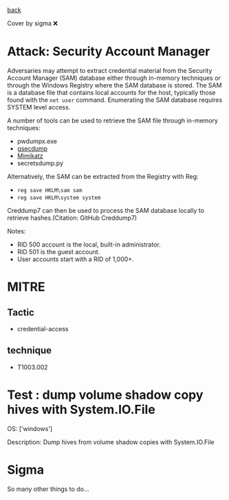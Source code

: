 [back](../index.md)

Cover by sigma :x: 

# Attack: Security Account Manager

 Adversaries may attempt to extract credential material from the Security Account Manager (SAM) database either through in-memory techniques or through the Windows Registry where the SAM database is stored. The SAM is a database file that contains local accounts for the host, typically those found with the <code>net user</code> command. Enumerating the SAM database requires SYSTEM level access.

A number of tools can be used to retrieve the SAM file through in-memory techniques:

* pwdumpx.exe
* [gsecdump](https://attack.mitre.org/software/S0008)
* [Mimikatz](https://attack.mitre.org/software/S0002)
* secretsdump.py

Alternatively, the SAM can be extracted from the Registry with Reg:

* <code>reg save HKLM\sam sam</code>
* <code>reg save HKLM\system system</code>

Creddump7 can then be used to process the SAM database locally to retrieve hashes.(Citation: GitHub Creddump7)

Notes: 
* RID 500 account is the local, built-in administrator.
* RID 501 is the guest account.
* User accounts start with a RID of 1,000+.


# MITRE
## Tactic
  - credential-access

## technique
  - T1003.002

# Test : dump volume shadow copy hives with System.IO.File

OS: ['windows']

Description: Dump hives from volume shadow copies with System.IO.File


# Sigma

 So many other things to do...